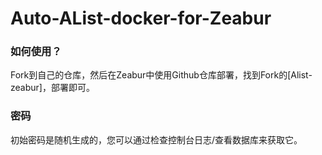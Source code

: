 # Auto-AList-docker-for-Zeabur

### 如何使用？

Fork到自己的仓库，然后在Zeabur中使用Github仓库部署，找到Fork的[Alist-zeabur]，部署即可。


### 密码
初始密码是随机生成的，您可以通过检查控制台日志/查看数据库来获取它。
